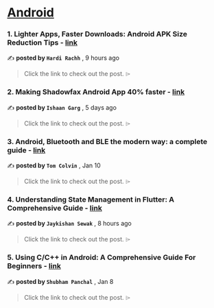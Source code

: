 
<h1><a href=https://medium.com/tag/android/recommended target="_blank" rel="noopener noreferrer">Android</a></h1>
<h3>1. Lighter Apps, Faster Downloads: Android APK Size Reduction Tips - <a href=https://medium.com/@hardirachh/lighter-apps-faster-downloads-android-apk-size-reduction-tips-60fa44b5f681?source=tag_recommended_feed---------0-84----------android----------7c4f8189_7a23_4841_b3c3_70f7a1accf53------- target="_blank" rel="noopener noreferrer">link</a></h3>

✍️ **posted by `Hardi Rachh`** <date> , 9 hours ago</date>

<blockquote>Click the link to check out the post. ⌲</blockquote>

<h3>2. Making Shadowfax Android App 40% faster - <a href=https://medium.com/shadowfax-newsroom/making-shadowfax-android-app-40-faster-995cd36b6e5e?source=tag_recommended_feed---------1-107----------android----------7c4f8189_7a23_4841_b3c3_70f7a1accf53------- target="_blank" rel="noopener noreferrer">link</a></h3>

✍️ **posted by `Ishaan Garg`** <date> , 5 days ago</date>

<blockquote>Click the link to check out the post. ⌲</blockquote>

<h3>3. Android, Bluetooth and BLE the modern way: a complete guide - <a href=https://medium.com/proandroiddev/android-bluetooth-and-ble-the-modern-way-a-complete-guide-4e95138998a0?source=tag_recommended_feed---------2-85----------android----------7c4f8189_7a23_4841_b3c3_70f7a1accf53------- target="_blank" rel="noopener noreferrer">link</a></h3>

✍️ **posted by `Tom Colvin`** <date> , Jan 10</date>

<blockquote>Click the link to check out the post. ⌲</blockquote>

<h3>4. Understanding State Management in Flutter: A Comprehensive Guide - <a href=https://medium.com/@jecky999/understanding-state-management-in-flutter-a-comprehensive-guide-601f85d3d1ea?source=tag_recommended_feed---------3-84----------android----------7c4f8189_7a23_4841_b3c3_70f7a1accf53------- target="_blank" rel="noopener noreferrer">link</a></h3>

✍️ **posted by `Jaykishan Sewak`** <date> , 8 hours ago</date>

<blockquote>Click the link to check out the post. ⌲</blockquote>

<h3>5. Using C/C++ in Android: A Comprehensive Guide For Beginners - <a href=https://medium.com/proandroiddev/using-c-c-in-android-a-comprehensive-guide-for-beginners-8a870cf3dba6?source=tag_recommended_feed---------4-107----------android----------7c4f8189_7a23_4841_b3c3_70f7a1accf53------- target="_blank" rel="noopener noreferrer">link</a></h3>

✍️ **posted by `Shubham Panchal`** <date> , Jan 8</date>

<blockquote>Click the link to check out the post. ⌲</blockquote>

